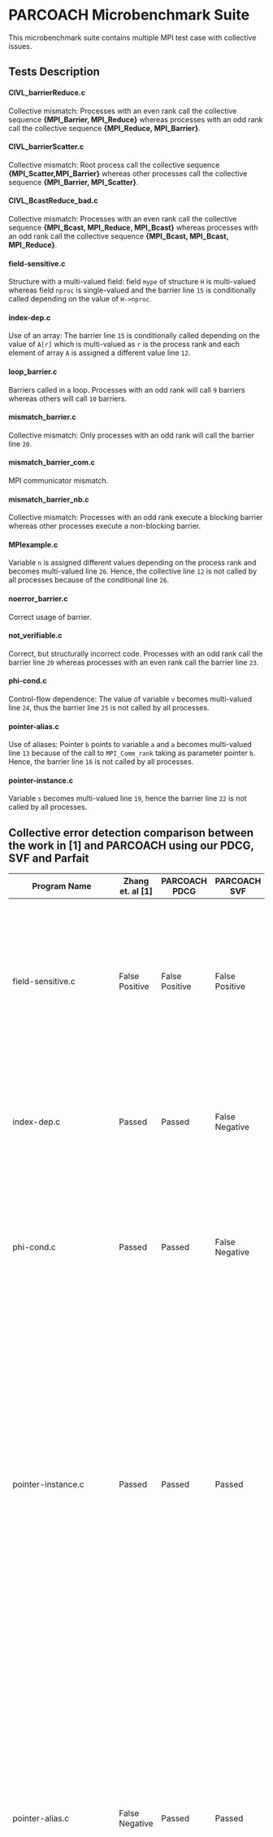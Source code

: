 # PARCOACH Microbenchmark Suite
This microbenchmark suite contains multiple MPI test case with collective issues.

## Tests Description

#### CIVL_barrierReduce.c

Collective mismatch: Processes with an even rank call the collective sequence  **{MPI_Barrier, MPI_Reduce}** whereas processes with an odd rank call the collective sequence **{MPI_Reduce, MPI_Barrier}**.

#### CIVL_barrierScatter.c

Collective mismatch: Root process call the collective sequence **{MPI_Scatter,MPI_Barrier}** whereas other processes call the collective sequence **{MPI_Barrier, MPI_Scatter}**.

#### CIVL_BcastReduce_bad.c

Collective mismatch: Processes with an even rank call the collective sequence **{MPI_Bcast, MPI_Reduce, MPI_Bcast}** whereas processes with an odd rank call the collective sequence **{MPI_Bcast, MPI_Bcast, MPI_Reduce}**.

#### field-sensitive.c

Structure with a multi-valued field: field `mype` of structure `H` is multi-valued whereas field `nproc` is single-valued and the barrier line `15` is conditionally called depending on the value of `H->nproc`.

#### index-dep.c

Use of an array: The barrier line `15` is conditionally called depending on the value of `A[r]` which is multi-valued as `r` is the process rank and each element of array `A` is assigned a different value line `12`.

#### loop_barrier.c

Barriers called in a loop. Processes with an odd rank will call `9` barriers whereas others will call `10` barriers.

#### mismatch_barrier.c

Collective mismatch: Only processes with an odd rank will call the barrier line `20`.

#### mismatch_barrier_com.c

MPI communicator mismatch.

#### mismatch_barrier_nb.c

Collective mismatch: Processes with an odd rank execute a blocking barrier whereas other processes execute a non-blocking barrier.

#### MPIexample.c

Variable `n` is assigned different values depending on the process rank and becomes multi-valued line `26`. Hence, the collective line `12` is not called by all processes because of the conditional line `26`.

#### noerror_barrier.c

Correct usage of barrier.

#### not_verifiable.c

Correct, but structurally incorrect code. Processes with an odd rank call the barrier line `20` whereas processes with an even rank call the barrier line `23`.

#### phi-cond.c

Control-flow dependence: The value of variable `v` becomes multi-valued line `24`, thus the barrier line `25` is not called by all processes.

#### pointer-alias.c

Use of aliases: Pointer `b` points to variable `a` and `a` becomes multi-valued line `13` because of the call to `MPI_Comm_rank` taking as parameter pointer `b`. Hence, the barrier line `16` is not called by
all processes.

#### pointer-instance.c

Variable `s` becomes multi-valued line `19`, hence the barrier line `22` is not called by all processes.

## Collective error detection comparison between the work in [1] and PARCOACH using our PDCG, SVF and Parfait


| Program Name            | Zhang et. al [1] | PARCOACH PDCG  | PARCOACH SVF   | PARCOACH Parfait | Comment |
| ----------------------- | ---------------- | -------------- | -------------- | ---------------- | ------- |
| field-sensitive.c       | False Positive   | False Positive | False Positive | False Positive   | None of the methods resort to a field-sensitive alias analysis, hence `H->nproc` is tagged as multi-valued because of the statement line `12` and all methods emit a warning for the barrier line `15`.
| index-dep.c             | Passed           | Passed         | False Negative | Passed           | SVF does not consider the dependency with the array index, hence `A[r]` is tagged as single-valued and no warning is emitted for the barrier line `15`.
| phi-cond.c              | Passed           | Passed         | False Negative | Passed           | SVF does not consider control dependencies. Hence it tags the instance of the variable `v` line `24` as single-valued and does not emit a warning for the barrier line `25`.
| pointer-instance.c      | Passed           | Passed         | Passed         | False Positive   | In LLVM IR `s` is an address-taken variable read and written with store and load operations on the top-level pointer `%s`. However, Parfait does not differentiate the multiple values of address-taken variables after each store instruction. Hence, Parfait tags the instance of `s` at line `18` as multi-valued because of the statement line `19` and emits a false positive warning for the barrier line `6`.
| pointer-alias.c         | False Negative   | Passed         | Passed         | False Positive   | As [1] does not handle pointer aliases, it tags the instance of `a` line `15` as single-valued and does not emit a warning for the barrier line `16`. As Parfait does not differentiate the values of address-taken variables after each store instruction, it tags the instance of `a` line `10` as multi-valued because of the statement line `13` and emits a false positive warning for the barrier line `11`.
| CIVL_barrierReduce.c    | False Negative   | Passed         | Passed         | Passed           | [1] does not support any other collective than MPI_Barrier and does not emit any warning.
| CIVL_barrierScatter.c   | False Negative   | Passed         | Passed         | Passed           | [1] does not support any other collective than MPI_Barrier and does not emit any warning.
| CIVL_BcastReduce_bad.c  |  False Negative  | Passed         | Passed         | Passed           | [1] does not support any other collective than MPI_Barrier and does not emit any warning.
| mismatch-barrier.c      | Passed           | Passed         | Passed         | Passed           |
| mismatch_barrier_com.c  | Passed           | Passed         | Passed         | Passed           |
| mismatch_barrier_nb.c   | Passed           | Passed         | Passed         | Passed           |
| MPIexample.c            | False Negative   | Passed         | False Negative | False Negative   | [1] does not support any other collective than MPI_Barrier, SVF does not consider control-flow dependencies and Parfait does not handle control-flow dependencies for address-taken variables.
| noerror_barrier.c       | Passed           | Passed         | Passed         | Passed           |
| not_verifiable.c        | False Positive   | False Positive | False Positive | False Positive   | Structurally incorrect program. All methods emit false positive warnings for the barriers lines `20` and `23`.
| loop_barrier.c          | Passed           | Passed         | Passed         | Passed           |

**[1] Zhang, Y., Duesterwald, E.: Barrier matching for programs with textually unaligned barriers. PPoPP, ACM (2007) 194–204**
